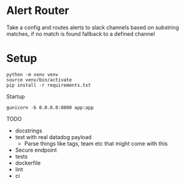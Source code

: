 # Alert Router

Take a config and routes alerts to slack channels based on substring matches, if no match is found fallback to a defined channel


# Setup 

```
python -m venv venv
source venv/bin/activate
pip install -r requirements.txt
```

Startup
```
gunicorn -b 0.0.0.0:8000 app:app
```

TODO

* docstrings
* test with real datadog payload
    * Parse things like tags, team etc that might come with this
* Secure endpoint
* tests
* dockerfile
* lint
* ci

